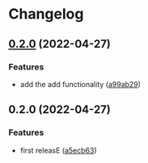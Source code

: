 # Changelog

## [0.2.0](https://github.com/martij19/go/compare/one-v0.2.0...one-v0.2.0) (2022-04-27)


### Features

* add the add functionality ([a99ab29](https://github.com/martij19/go/commit/a99ab295c889a09ab2750ba513aaf8b6f75de3b4))

## 0.2.0 (2022-04-27)


### Features

* first releasE ([a5ecb63](https://github.com/martij19/go/commit/a5ecb63d50b54f664f41b3dcb7a260331f105168))
